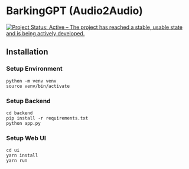 # BarkingGPT (Audio2Audio)
[![Project Status: Active – The project has reached a stable, usable state and is being actively developed.](https://www.repostatus.org/badges/latest/active.svg)](https://www.repostatus.org/#active)

## Installation
### Setup Environment

```
python -m venv venv
source venv/bin/activate
```

### Setup Backend

```
cd backend
pip install -r requirements.txt
python app.py
```


### Setup Web UI

```
cd ui
yarn install
yarn run
```

